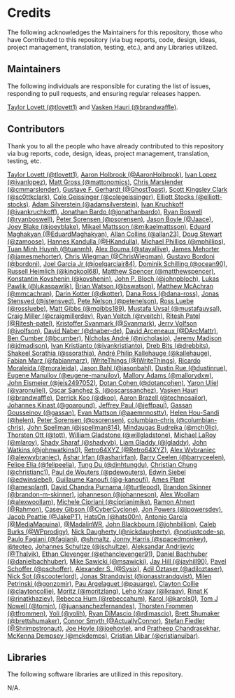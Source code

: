 # Credits

The following acknowledges the Maintainers for this repository, those who have Contributed to this repository (via bug reports, code, design, ideas, project management, translation, testing, etc.), and any Libraries utilized.

## Maintainers

The following individuals are responsible for curating the list of issues, responding to pull requests, and ensuring regular releases happen.

[Taylor Lovett (@tlovett1)](https://github.com/tlovett1) and [Vasken Hauri (@brandwaffle)](https://github.com/brandwaffle).

## Contributors

Thank you to all the people who have already contributed to this repository via bug reports, code, design, ideas, project management, translation, testing, etc.

[Taylor Lovett (@tlovett1)](https://github.com/tlovett1), [Aaron Holbrook (@AaronHolbrook)](https://github.com/AaronHolbrook), [Ivan Lopez (@ivanlopez)](https://github.com/ivanlopez), [Matt Gross (@mattonomics)](https://github.com/mattonomics), [Chris Marslender (@cmmarslender)](https://github.com/cmmarslender), [Gustave F. Gerhardt (@GhostToast)](https://github.com/GhostToast), [Scott Kingsley Clark (@sc0ttkclark)](https://github.com/sc0ttkclark), [Cole Geissinger (@colegeissinger)](https://github.com/colegeissinger), [Elliott Stocks (@elliott-stocks)](https://github.com/elliott-stocks). [Adam Silverstein (@adamsilverstein)](https://github.com/adamsilverstein), [Ivan Kruchkoff (@ivankruchkoff)](https://github.com/ivankruchkoff), [Jonathan Bardo (@jonathanbardo)](https://github.com/jonathanbardo), [Ryan Boswell (@ryanboswell)](https://github.com/ryanboswell), [Peter Sorensen (@psorensen)](https://github.com/psorensen), [Jason Boyle (@Jaace)](https://github.com/Jaace), [Joey Blake (@joeyblake)](https://github.com/joeyblake), [Mikael Mattsson (@mikaelmattsson)](https://github.com/mikaelmattsson), [Eduard Maghakyan (@EduardMaghakyan)](https://github.com/EduardMaghakyan), [Allan Collins (@allan23)](https://github.com/allan23), [Doug Stewart (@zamoose)](https://github.com/zamoose), [Hannes Kandulla (@HKandulla)](https://github.com/HKandulla), [Michael Phillips (@mphillips)](https://github.com/mphillips), [Tuan Minh Huynh (@tuanmh)](https://github.com/tuanmh), [Alex Bouma (@stayallive)](https://github.com/stayallive), [James Mehorter (@jamesmehorter)](https://github.com/jamesmehorter), [Chris Wiegman (@ChrisWiegman)](https://github.com/ChrisWiegman), [Gustavo Bordoni (@bordoni)](https://github.com/bordoni), [Joel Garcia Jr (@joelgarciajr84)](https://github.com/joelgarciajr84), [Dominik Schilling (@ocean90)](https://github.com/ocean90), [Russell Heimlich (@kingkool68)](https://github.com/kingkool68), [Matthew Spencer (@matthewspencer)](https://github.com/matthewspencer), [Konstantin Kovshenin (@kovshenin)](https://github.com/kovshenin), [John P. Bloch (@johnpbloch)](https://github.com/johnpbloch), [Lukas Pawlik (@lukaspawlik)](https://github.com/lukaspawlik), [Brian Watson (@bswatson)](https://github.com/bswatson), [Matthew McAchran (@mmcachran)](https://github.com/mmcachran), [Darin Kotter (@dkotter)](https://github.com/dkotter), [Dana Ross (@dana-ross)](https://github.com/dana-ross), [Jonas Stensved (@jstensved)](https://github.com/jstensved), [Pete Nelson (@petenelson)](https://github.com/petenelson), [Ross Luebe (@rossluebe)](https://github.com/rossluebe), [Matt Gibbs (@mgibbs189)](https://github.com/mgibbs189), [Mustafa Uysal (@mustafauysal)](https://github.com/mustafauysal), [Craig Miller (@craigmillerdev)](https://github.com/craigmillerdev), [Ryan Veitch (@rveitch)](https://github.com/rveitch), [Ritesh Patel (@Ritesh-patel)](https://github.com/Ritesh-patel), [Kristoffer Svanmark (@Svanmark)](https://github.com/Svanmark), [Jerry Volfson (@jvolfson)](https://github.com/jvolfson), [David Naber (@dnaber-de)](https://github.com/dnaber-de), [David Arceneaux (@DArcMattr)](https://github.com/DArcMattr), [Ben Cumber (@bcumber)](https://github.com/bcumber), [Nícholas André (@nicholasio)](https://github.com/nicholasio), [Jeremy Madison (@jdmadison)](https://github.com/jdmadison), [Ivan Kristianto (@ivankristianto)](https://github.com/ivankristianto), [Dreb Bits (@drebbits)](https://github.com/drebbits), [Shakeel Sorathia (@ssorathia)](https://github.com/ssorathia), [André Philip Kallehauge (@kallehauge)](https://github.com/kallehauge), [Fabian Marz (@fabianmarz)](https://github.com/fabianmarz), [IWriteThings (@IWriteThings)](https://github.com/IWriteThings), [Ricardo Moraleida (@moraleida)](https://github.com/moraleida), [Jason Bahl (@jasonbahl)](https://github.com/jasonbahl), [Dustin Rue (@dustinrue)](https://github.com/dustinrue), [Eugene Manuilov (@eugene-manuilov)](https://github.com/eugene-manuilov), [Mallory Adams (@mallorydxw)](https://github.com/mallorydxw), [John Eismeier (@jeis2497052)](https://github.com/jeis2497052), [Dotan Cohen (@dotancohen)](https://github.com/dotancohen), [Yaron Uliel (@yaronuliel)](https://github.com/yaronuliel), [Oscar Sanchez S. (@oscarssanchez)](https://github.com/oscarssanchez), [Vasken Hauri (@brandwaffle)](https://github.com/brandwaffle), [Derrick Koo (@dkoo)](https://github.com/dkoo), [Aaron Brazell (@technosailor)](https://github.com/technosailor), [Johannes Kinast (@goaround)](https://github.com/goaround), [Jeffrey Paul (@jeffpaul)](https://github.com/jeffpaul), [Gassan Gousseinov (@gassan)](https://github.com/gassan), [Evan Mattson (@aaemnnosttv)](https://github.com/aaemnnosttv), [Helen Hou-Sandi (@helen)](https://github.com/helen), [Peter Sorensen (@psorensen)](https://github.com/psorensen), [columbian-chris (@columbian-chris)](https://github.com/columbian-chris), [John Spellman (@jspellman814)](https://github.com/jspellman814), [Mindaugas Budreika (@mch0lic)](https://github.com/mch0lic), [Thorsten Ott (@tott)](https://github.com/tott), [William Gladstone (@willgladstone)](https://github.com/willgladstone), [Michael LaRoy (@mlaroy)](https://github.com/mlaroy), [Shady Sharaf (@shadyvb)](https://github.com/shadyvb), [Liam Gladdy (@lgladdy)](https://github.com/lgladdy), [John Watkins (@johnwatkins0)](https://github.com/johnwatkins0), [Retro64XYZ (@Retro64XYZ)](https://github.com/Retro64XYZ), [Alex Wybraniec (@alexwybraniec)](https://github.com/alexwybraniec), [Ashar Irfan (@asharirfan)](https://github.com/asharirfan), [Barry Ceelen (@barryceelen)](https://github.com/barryceelen), [Felipe Elia (@felipeelia)](https://github.com/felipeelia), [Tung Du (@dinhtungdu)](https://github.com/dinhtungdu), [Christian Chung (@christianc1)](https://github.com/christianc1), [Paul de Wouters  (@pdewouters)](https://github.com/pdewouters), [Edwin Siebel (@edwinsiebel)](https://github.com/edwinsiebel), [Guillaume Kanoufi (@g-kanoufi)](https://github.com/g-kanoufi), [Ames Plant (@amesplant)](https://github.com/amesplant), [David Chandra Purnama (@turtlepod)](https://github.com/turtlepod), [Brandon Skinner (@brandon-m-skinner)](https://github.com/brandon-m-skinner), [johanneson (@johanneson)](https://github.com/johanneson), [Alex Woollam (@alexwoollam)](https://github.com/alexwoollam), [Michele Cipriani (@ciprianimike)](https://github.com/ciprianimike), [Ramon Ahnert (@Rahmon)](https://github.com/Rahmon), [Casey Gibson (@CyberCyclone)](https://github.com/CyberCyclone), [Jon Powers (@jpowersdev)](https://github.com/jpowersdev), [Jacob Peattie (@JakePT)](https://github.com/JakePT), [HatsOn (@hats00n)](https://github.com/hats00n), [Antonio García (@MediaMaquina)](https://github.com/MediaMaquina), [@MadalinWR](https://github.com/MadalinWR), [John Blackbourn (@johnbillion)](https://github.com/johnbillion), [Caleb Burks (@WPprodigy)](https://github.com/WPprodigy), [Nick Daugherty (@nickdaugherty)](https://github.com/nickdaugherty), [@notjustcode-sp](https://github.com/notjustcode-sp), [Paulo Fagiani (@fagiani)](https://github.com/fagiani), [@shmaltz](https://github.com/shmaltz), [Jonny Harris (@spacedmonkey)](https://github.com/spacedmonkey), [@teoteo](https://github.com/teoteo), [Johannes Schultze (@jschultze)](https://github.com/jschultze), [Aleksandar Andrijevic (@Thalvik)](https://github.com/Thalvik), [Ethan Clevenger (@ethanclevenger91)](https://github.com/ethanclevenger91), [Daniel Bachhuber (@danielbachhuber)](https://github.com/danielbachhuber), [Mike Sawicki (@msawicki)](https://github.com/msawicki), [Jay Hill (@jayhill90)](https://github.com/jayhill90), [Pavel Schoffer (@pschoffer)](https://github.com/pschoffer), [Alexander S. (@Sysix)](https://github.com/Sysix), [Adil Öztaşer (@adiloztaser)](https://github.com/adiloztaser), [Nick Sot (@scooterlord)](https://github.com/scooterlord), [Jonas Strandqvist (@jonasstrandqvist)](https://github.com/jonasstrandqvist), [Milen Petrinski (@gonzomir)](https://github.com/gonzomir), [Pau Argelaguet (@pauarge)](https://github.com/pauarge), [Clayton Collie (@claytoncollie)](https://github.com/claytoncollie), [Moritz (@moritzlang)](https://github.com/moritzlang), [Leho Kraav (@lkraav)](https://github.com/lkraav), [Rinat K (@rinatkhaziev)](https://github.com/rinatkhaziev), [Rebecca Hum (@rebeccahum)](https://github.com/rebeccahum), [Karol (@karols0)](https://github.com/karols0), [Tom J Nowell (@tomjn)](https://github.com/tomjn), [(@juansanchezfernandes)](https://github.com/juansanchezfernandes), [Thorsten Frommen (@tfrommen)](https://github.com/tfrommen), [Yoli (@yolih)](https://github.com/yolih), [Ryan DiMascio (@rdimascio)](https://github.com/rdimascio), [Brett Shumaker (@brettshumaker)](https://github.com/brettshumaker), [Connor Smyth (@ActuallyConnor)](https://github.com/ActuallyConnor), [Stefan Fiedler (@Shrimpstronaut)](https://github.com/Shrimpstronaut), [Joe Hoyle (@joehoyle)](https://github.com/joehoyle), and [Pratheep Chandrasekhar](https://www.linkedin.com/in/pratheepch/), [McKenna Dempsey (@mckdemps)](https://github.com/mckdemps), [Cristian Uibar (@cristianuibar)](https://github.com/cristianuibar).

## Libraries

The following software libraries are utilized in this repository.

N/A.
